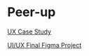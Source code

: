 # Peer-up
[UX Case Study](https://drive.google.com/drive/folders/1oSsYHpfqnYLz4C-cG8T5jUDBsbl8D36s?usp=sharing)

[UI/UX Final Figma Project](https://www.figma.com/design/69ycCHpBqheUjskBzCsSue/PeerUp?node-id=163-1128&p=f&t=c5Gh9NTmkX1T1xBA-0)
